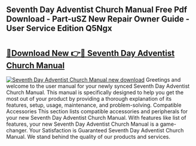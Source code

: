 ## Seventh Day Adventist Church Manual Free Pdf Download - Part-uSZ New Repair Owner Guide - User Service Edition Q5Ngx

# <h2><a href="http://bc2675.oget.top/?id=Seventh+Day+Adventist+Church+Manual">🔗Download New 👉🔴 Seventh Day Adventist Church Manual</a></h2>

[![Seventh Day Adventist Church Manual new download](https://i.imgur.com/5g1atiW.png)](http://bc2675.oget.top/?id=Seventh+Day+Adventist+Church+Manual)
Greetings and welcome to the user manual for your newly synced Seventh Day Adventist Church Manual. This manual is specifically designed to help you get the most out of your product by providing a thorough explanation of its features, setup, usage, maintenance, and problem-solving. Compatible Accessories This section lists compatible accessories and peripherals for your new Seventh Day Adventist Church Manual. With features like list of features, your new Seventh Day Adventist Church Manual is a game-changer. Your Satisfaction is Guaranteed Seventh Day Adventist Church Manual. We stand behind the quality of our products and services.
